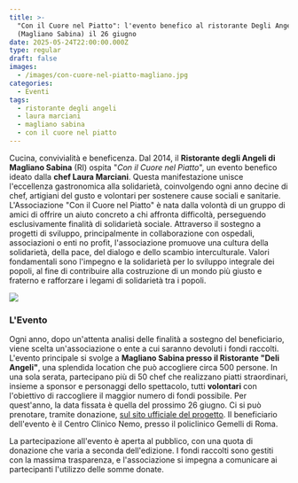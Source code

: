```yaml
---
title: >-
  "Con il Cuore nel Piatto": l'evento benefico al ristorante Degli Angeli
  (Magliano Sabina) il 26 giugno
date: 2025-05-24T22:00:00.000Z
type: regular
draft: false
images:
  - /images/con-cuore-nel-piatto-magliano.jpg
categories:
  - Eventi
tags:
  - ristorante degli angeli
  - laura marciani
  - magliano sabina
  - con il cuore nel piatto
---
```


Cucina, convivialità e beneficenza. Dal 2014, il **Ristorante degli Angeli di Magliano Sabina** (RI) ospita "*Con il Cuore nel Piatto*", un evento benefico ideato dalla **chef Laura Marciani**. Questa manifestazione unisce l'eccellenza gastronomica alla solidarietà, coinvolgendo ogni anno decine di chef, artigiani del gusto e volontari per sostenere cause sociali e sanitarie. L'Associazione "Con il Cuore nel Piatto" è nata dalla volontà di un gruppo di amici di offrire un aiuto concreto a chi affronta difficoltà, perseguendo esclusivamente finalità di solidarietà sociale. Attraverso il sostegno a progetti di sviluppo, principalmente in collaborazione con ospedali, associazioni o enti no profit, l'associazione promuove una cultura della solidarietà, della pace, del dialogo e dello scambio interculturale. Valori fondamentali sono l'impegno e la solidarietà per lo sviluppo integrale dei popoli, al fine di contribuire alla costruzione di un mondo più giusto e fraterno e rafforzare i legami di solidarietà tra i popoli.

![](/images/cuore-nel-piatto-2025.jpg)

### L'Evento

Ogni anno, dopo un'attenta analisi delle finalità a sostegno del beneficiario, viene scelta un'associazione o ente a cui saranno devoluti i fondi raccolti. L'evento principale si svolge a **Magliano Sabina presso il Ristorante "Deli Angeli"**, una splendida location che può accogliere circa 500 persone. In una sola serata, partecipano più di 50 chef che realizzano piatti straordinari, insieme a sponsor e personaggi dello spettacolo, tutti **volontari** con l'obiettivo di raccogliere il maggior numero di fondi possibile. Per quest'anno, la data fissata è quella del prossimo 26 giugno. Ci si può prenotare, tramite donazione, [sul sito ufficiale del progetto](https://www.conilcuorenelpiatto.com/chi-siamo). Il beneficiario dell'evento è il Centro Clinico Nemo, presso il policlinico Gemelli di Roma.

La partecipazione all'evento è aperta al pubblico, con una quota di donazione che varia a seconda dell'edizione. I fondi raccolti sono gestiti con la massima trasparenza, e l'associazione si impegna a comunicare ai partecipanti l'utilizzo delle somme donate.
